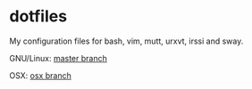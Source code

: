 # dotfiles

My configuration files for bash, vim, mutt, urxvt, irssi and sway.

GNU/Linux: [master branch](https://github.com/kesara/dotfiles/tree/master)

OSX: [osx branch](https://github.com/kesara/dotfiles/tree/osx)
